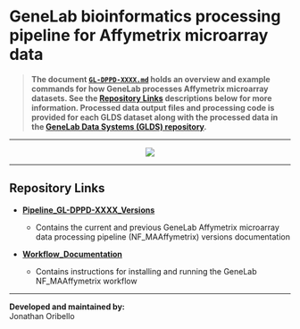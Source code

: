 # GeneLab bioinformatics processing pipeline for Affymetrix microarray data


> **The document [`GL-DPPD-XXXX.md`](Pipeline_GL-DPPD-XXXX_Versions/GL-DPPD-XXXX.md) holds an overview and example commands for how GeneLab processes Affymetrix microarray datasets. See the [Repository Links](#repository-links) descriptions below for more information. Processed data output files and processing code is provided for each GLDS dataset along with the processed data in the [GeneLab Data Systems (GLDS) repository](https://genelab-data.ndc.nasa.gov/genelab/projects).**  

--- 

<p align="center">
<a href="../images/GL-affymetrix-overview.pdf"><img src="../images/GL-affymetrix-overview.png"></a>
</p>

---
## Repository Links

* [**Pipeline_GL-DPPD-XXXX_Versions**](Pipeline_GL-DPPD-XXXX_Versions)

  - Contains the current and previous GeneLab Affymetrix microarray data processing pipeline (NF_MAAffymetrix) versions documentation

* [**Workflow_Documentation**](Workflow_Documentation)

  - Contains instructions for installing and running the GeneLab NF_MAAffymetrix workflow

---
**Developed and maintained by:**  
Jonathan Oribello
